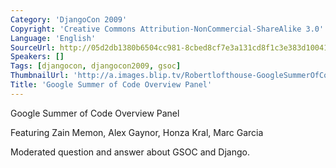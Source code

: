 ```yaml
---
Category: 'DjangoCon 2009'
Copyright: 'Creative Commons Attribution-NonCommercial-ShareAlike 3.0'
Language: 'English'
SourceUrl: http://05d2db1380b6504cc981-8cbed8cf7e3a131cd8f1c3e383d10041.r93.cf2.rackcdn.com/djangocon-2009/10_google-summer-of-code-overview-panel.ogv
Speakers: []
Tags: [djangocon, djangocon2009, gsoc]
ThumbnailUrl: 'http://a.images.blip.tv/Robertlofthouse-GoogleSummerOfCodeOverviewPanel901.png'
Title: 'Google Summer of Code Overview Panel'
---
```

Google Summer of Code Overview Panel

  
Featuring Zain Memon, Alex Gaynor, Honza Kral, Marc Garcia

  
Moderated question and answer about GSOC and Django.
